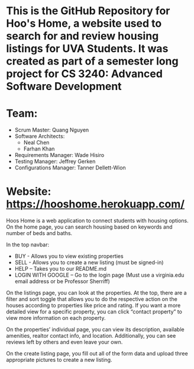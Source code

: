 # This is the GitHub Repository for Hoo's Home, a website used to search for and review housing listings for UVA Students. It was created as part of a semester long project for CS 3240: Advanced Software Development

# Team:
* Scrum Master: Quang Nguyen
* Software Architects:
    * Neal Chen
    * Farhan Khan
* Requirements Manager: Wade Hisiro
* Testing Manager: Jeffrey Gerken
* Configurations Manager: Tanner Dellett-Wion

# Website: https://hooshome.herokuapp.com/

Hoos Home is a web application to connect students with housing options. On the home page, you can search housing based on keywords and number of beds and baths. 

In the top navbar:
* BUY - Allows you to view existing properties
* SELL - Allows you to create a new listing (must be signed-in)
* HELP – Takes you to our README.md
* LOGIN WITH GOOGLE – Go to the login page (Must use a virginia.edu email address or be Professor Sherriff)

On the listings page, you can look at the properties. At the top, there are a filter and sort toggle that allows you to do the respective action on the houses according to properties like price and rating. If you want a more detailed view for a specific property, you can click “contact property” to view more information on each property.

On the properties’ individual page, you can view its description, available amenities, realtor contact info, and location. Additionally, you can see reviews left by others and even leave your own. 

On the create listing page, you fill out all of the form data and upload three appropriate pictures to create a new listing. 
